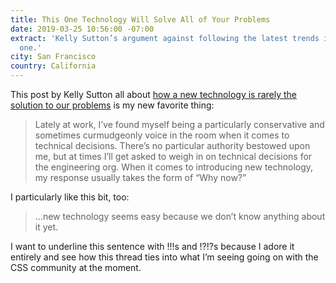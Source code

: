 ```yaml
---
title: This One Technology Will Solve All of Your Problems
date: 2019-03-25 10:56:00 -07:00
extract: 'Kelly Sutton’s argument against following the latest trends is a damn good
  one.'
city: San Francisco
country: California
---
```


This post by Kelly Sutton all about [how a new technology is rarely the solution to our problems](https://kellysutton.com/2019/03/23/this-one-technology-will-solve-all-of-your-problems.html) is my new favorite thing:

> Lately at work, I’ve found myself being a particularly conservative and sometimes curmudgeonly voice in the room when it comes to technical decisions. There’s no particular authority bestowed upon me, but at times I’ll get asked to weigh in on technical decisions for the engineering org. When it comes to introducing new technology, my response usually takes the form of “Why now?”

I particularly like this bit, too:

> ...new technology seems easy because we don’t know anything about it yet.

I want to underline this sentence with !!!s and !?!?s because I adore it entirely and see how this thread ties into what I’m seeing going on with the CSS community at the moment.
